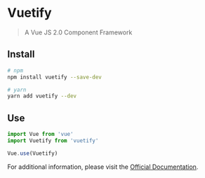 # Vuetify

> A Vue JS 2.0 Component Framework

## Install

``` bash
# npm
npm install vuetify --save-dev
```

``` bash
# yarn
yarn add vuetify --dev
```

## Use

```javascript
import Vue from 'vue'
import Vuetify from 'vuetify'

Vue.use(Vuetify)
```

For additional information, please visit the [Official Documentation](http://vuetifyjs.com).
